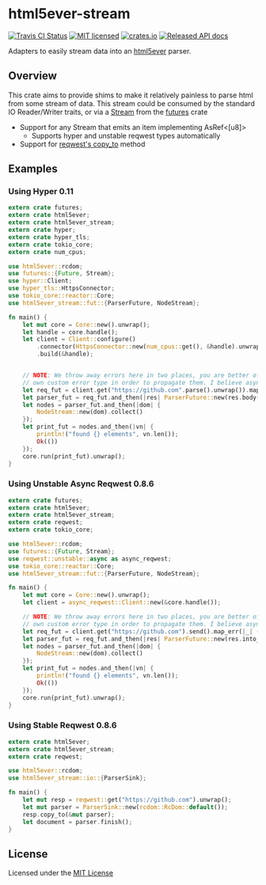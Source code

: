 # html5ever-stream
[![Travis CI Status](https://travis-ci.org/rossdylan/html5ever-stream.svg?branch=master)](https://travis-ci.org/rossdylan/html5ever-stream)
[![MIT licensed](https://img.shields.io/badge/license-MIT-blue.svg)](./LICENSE)
[![crates.io](https://img.shields.io/crates/v/html5ever-stream.svg)](https://crates.io/crates/html5ever-stream)
[![Released API docs](https://docs.rs/html5ever-stream/badge.svg)](https://docs.rs/html5ever-stream)

Adapters to easily stream data into an [html5ever](https://crates.io/crates/html5ever) parser.

## Overview
This crate aims to provide shims to make it relatively painless to parse html from some stream of data.
This stream could be consumed by the standard IO Reader/Writer traits, or via a [Stream](https://docs.rs/futures/0.1.2/futures/stream/trait.Stream.html) from the [futures](https://docs.rs/futures/0.1.21/futures/) crate

* Support for any Stream that emits an item implementing AsRef<[u8]>
    * Supports hyper and unstable reqwest types automatically
* Support for [reqwest's copy_to](https://docs.rs/reqwest/0.8.6/reqwest/struct.Response.html#method.copy_to) method

## Examples

### Using Hyper 0.11

```rust
extern crate futures;
extern crate html5ever;
extern crate html5ever_stream;
extern crate hyper;
extern crate hyper_tls;
extern crate tokio_core;
extern crate num_cpus;

use html5ever::rcdom;
use futures::{Future, Stream};
use hyper::Client;
use hyper_tls::HttpsConnector;
use tokio_core::reactor::Core;
use html5ever_stream::fut::{ParserFuture, NodeStream};

fn main() {
    let mut core = Core::new().unwrap();
    let handle = core.handle();
    let client = Client::configure()
        .connector(HttpsConnector::new(num_cpus::get(), &handle).unwrap())
        .build(&handle);


    // NOTE: We throw away errors here in two places, you are better off casting them into your
    // own custom error type in order to propagate them. I believe async/await will also help here.
    let req_fut = client.get("https://github.com".parse().unwrap()).map_err(|_| ());
    let parser_fut = req_fut.and_then(|res| ParserFuture::new(res.body().map_err(|_| ()), rcdom::RcDom::default()));
    let nodes = parser_fut.and_then(|dom| {
        NodeStream::new(dom).collect()
    });
    let print_fut = nodes.and_then(|vn| {
        println!("found {} elements", vn.len());
        Ok(())
    });
    core.run(print_fut).unwrap();
}
```

### Using Unstable Async Reqwest 0.8.6

```rust
extern crate futures;
extern crate html5ever;
extern crate html5ever_stream;
extern crate reqwest;
extern crate tokio_core;

use html5ever::rcdom;
use futures::{Future, Stream};
use reqwest::unstable::async as async_reqwest;
use tokio_core::reactor::Core;
use html5ever_stream::fut::{ParserFuture, NodeStream};

fn main() {
    let mut core = Core::new().unwrap();
    let client = async_reqwest::Client::new(&core.handle());

    // NOTE: We throw away errors here in two places, you are better off casting them into your
    // own custom error type in order to propagate them. I believe async/await will also help here.
    let req_fut = client.get("https://github.com").send().map_err(|_| ());
    let parser_fut = req_fut.and_then(|res| ParserFuture::new(res.into_body().map_err(|_| ()), rcdom::RcDom::default()));
    let nodes = parser_fut.and_then(|dom| {
        NodeStream::new(dom).collect()
    });
    let print_fut = nodes.and_then(|vn| {
        println!("found {} elements", vn.len());
        Ok(())
    });
    core.run(print_fut).unwrap();
}
```

### Using Stable Reqwest 0.8.6

```rust
extern crate html5ever;
extern crate html5ever_stream;
extern crate reqwest;

use html5ever::rcdom;
use html5ever_stream::io::{ParserSink};

fn main() {
    let mut resp = reqwest::get("https://github.com").unwrap();
    let mut parser = ParserSink::new(rcdom::RcDom::default());
    resp.copy_to(&mut parser);
    let document = parser.finish();
}
```


## License
Licensed under the [MIT License](http://opensource.org/licenses/MIT)

